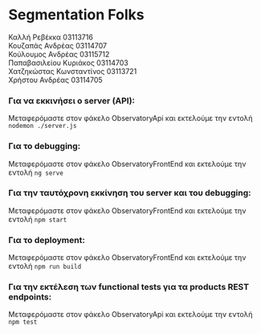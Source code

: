 # Segmentation Folks

Καλλή Ρεβέκκα 03113716\
Κουζαπάς Ανδρέας 03114707\
Κούλουμος Ανδρέας 03115712\
Παπαβασιλείου Κυριάκος 03114703\
Χατζηκώστας Κωνσταντίνος 03113721\
Χρήστου Ανδρέας 03114705

### Για να εκκινήσει ο server (API):
Μεταφερόμαστε στον φάκελο ObservatoryApi και εκτελούμε την εντολή ```nodemon ./server.js```

### Για το debugging:
Μεταφερόμαστε στον φάκελο ObservatoryFrontEnd και εκτελούμε την εντολή ```ng serve```

### Για την ταυτόχρονη εκκίνηση του server και του debugging:
Μεταφερόμαστε στον φάκελο ObservatoryFrontEnd και εκτελούμε την εντολή ```npm start```

### Για το deployment:
Μεταφερόμαστε στον φάκελο ObservatoryFrontEnd και εκτελούμε την εντολή ```npm run build```

### Για την εκτέλεση των functional tests για τα products REST endpoints:
Μεταφερόμαστε στον φάκελο ObservatoryApi και εκτελούμε την εντολή ```npm test```
